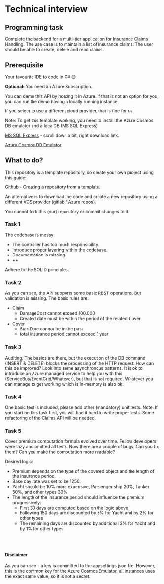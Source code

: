 # Technical interview

## Programming task
Complete the backend for a multi-tier application for Insurance Claims Handling.
The use case is to maintain a list of insurance claims. The user should be able to create, delete and read claims.

## Prerequisite
Your favourite IDE to code in C# 😊

**Optional:** You need an Azure Subscription. 

You can demo this API by hosting it in Azure. If that is not an option for you, you can run the demo having a locally running instance.

If you select to use a different cloud provider, that is fine for us. 

Note: To get this template working, you need to install the Azure Cosmos DB emulator and a localDB (MS SQL Express).

[MS SQL Express](https://www.microsoft.com/en-us/sql-server/sql-server-downloads) - scroll down a bit, right download link.

[Azure Cosmos DB Emulator](https://docs.microsoft.com/en-us/azure/cosmos-db/local-emulator?tabs=ssl-netstd21)


## What to do?
This repository is a template repository, so create your own project using this guide:

[Github - Creating a repository from a template](https://docs.github.com/en/repositories/creating-and-managing-repositories/creating-a-repository-from-a-template).

An alternative is to download the code and create a new repository using a different VCS provider (gitlab / Azure repos). 

You cannot fork this (our) repository or commit changes to it. 

### Task 1
The codebase is messy:
* The controller has too much responsibility. 
* Introduce proper layering within the codebase. 
* Documentation is missing.
* ++

Adhere to the SOLID principles.

### Task 2
As you can see, the API supports some basic REST operations. But validation is missing. The basic rules are:

* Claim
  * DamageCost cannot exceed 100.000
  * Created date must be within the period of the related Cover
* Cover
  * StartDate cannot be in the past
  * total insurance period cannot exceed 1 year

### Task 3
Auditing. The basics are there, but the execution of the DB command (INSERT & DELETE) blocks the processing of the HTTP request. How can this be improved? Look into some asynchronous patterns. It is ok to introduce an Azure managed service to help you with this (ServiceBus/EventGrid/Whatever), but that is not required. Whatever you can manage to get working which is in-memory is also ok.

### Task 4
One basic test is included, please add other (mandatory) unit tests. Note: If you start on this task first, you will find it hard to write proper tests. Some refactoring of the Claims API will be needed. 

### Task 5
Cover premium computation formula evolved over time. Fellow developers were lazy and omitted all tests. Now there are a couple of bugs. Can you fix them? Can you make the computation more readable?

Desired logic: 
* Premium depends on the type of the covered object and the length of the insurance period. 
* Base day rate was set to be 1250.
* Yacht should be 10% more expensive, Passenger ship 20%, Tanker 50%, and other types 30%
* The length of the insurance period should influence the premium progressively:
  * First 30 days are computed based on the logic above
  * Following 150 days are discounted by 5% for Yacht and by 2% for other types
  * The remaining days are discounted by additional 3% for Yacht and by 1% for other types

<br><br>

#### **Disclaimer**
As you can see - a key is committed to the appsettings.json file. However, this is the common key for the Azure Cosmos Emulator, all instances uses the exact same value, so it is not a secret.



